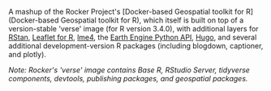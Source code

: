 A mashup of the Rocker Project's [Docker-based Geospatial toolkit for R](Docker-based Geospatial toolkit for R), which itself is built on top of a version-stable 'verse' image (for R version 3.4.0), with additional layers for [RStan](http://mc-stan.org/interfaces/rstan), [Leaflet for R](https://rstudio.github.io/leaflet/), [lme4](https://github.com/lme4/lme4), the [Earth Engine Python API](https://github.com/google/earthengine-api), [Hugo](https://github.com/spf13/hugo), and several additional development-version R packages (including blogdown, captioner, and plotly).

_Note: Rocker's 'verse' image contains Base R, RStudio Server, tidyverse components, devtools, publishing packages, and geospatial packages._

